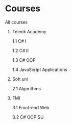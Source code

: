 # Courses
All courses

1. Telerik Academy
    
    1.1 C# I
    
    1.2 C# II
    
    1.3 C# OOP

    1.4 JavaScript Applications
  
2. Soft uni
    
    2.1 Algorithms

3. FMI
  
    3.1 Front-end Web

    3.2 C# OOP SU
    
